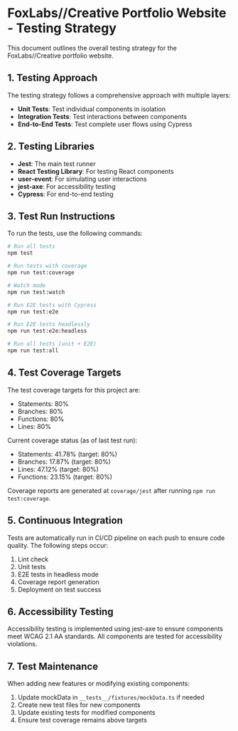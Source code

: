 # FoxLabs//Creative Portfolio Website - Testing Strategy

This document outlines the overall testing strategy for the FoxLabs//Creative portfolio website.

## 1. Testing Approach

The testing strategy follows a comprehensive approach with multiple layers:

- **Unit Tests**: Test individual components in isolation
- **Integration Tests**: Test interactions between components
- **End-to-End Tests**: Test complete user flows using Cypress

## 2. Testing Libraries

- **Jest**: The main test runner
- **React Testing Library**: For testing React components
- **user-event**: For simulating user interactions
- **jest-axe**: For accessibility testing
- **Cypress**: For end-to-end testing

## 3. Test Run Instructions

To run the tests, use the following commands:

```bash
# Run all tests
npm test

# Run tests with coverage
npm run test:coverage

# Watch mode
npm run test:watch

# Run E2E tests with Cypress
npm run test:e2e

# Run E2E tests headlessly
npm run test:e2e:headless

# Run all tests (unit + E2E)
npm run test:all
```

## 4. Test Coverage Targets

The test coverage targets for this project are:

- Statements: 80%
- Branches: 80%
- Functions: 80%
- Lines: 80%

Current coverage status (as of last test run):
- Statements: 41.78% (target: 80%)
- Branches: 17.87% (target: 80%)
- Lines: 47.12% (target: 80%)
- Functions: 23.15% (target: 80%)

Coverage reports are generated at `coverage/jest` after running `npm run test:coverage`.

## 5. Continuous Integration

Tests are automatically run in CI/CD pipeline on each push to ensure code quality. The following steps occur:

1. Lint check
2. Unit tests
3. E2E tests in headless mode
4. Coverage report generation
5. Deployment on test success

## 6. Accessibility Testing

Accessibility testing is implemented using jest-axe to ensure components meet WCAG 2.1 AA standards. All components are tested for accessibility violations.

## 7. Test Maintenance

When adding new features or modifying existing components:

1. Update mockData in `__tests__/fixtures/mockData.ts` if needed
2. Create new test files for new components
3. Update existing tests for modified components
4. Ensure test coverage remains above targets 